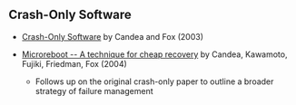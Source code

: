 ## Crash-Only Software

* [Crash-Only Software]
  by Candea and Fox (2003)

* [Microreboot -- A technique for cheap recovery]
  by Candea, Kawamoto, Fujiki, Friedman, Fox (2004)

    - Follows up on the original crash-only paper to outline a broader strategy
      of failure management



[Crash-Only Software]:
    https://www.usenix.org/legacy/events/hotos03/tech/full_papers/candea/candea.pdf
[Microreboot -- A technique for cheap recovery]:
    https://www.usenix.org/legacy/event/osdi04/tech/full_papers/candea/candea.pdf


